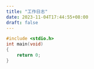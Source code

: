 ```yaml
---
title: "工作日志"
date: 2023-11-04T17:44:55+08:00
draft: false
---
```




```c
#include <stdio.h>
int main(void)
{
    return 0;
}
```

